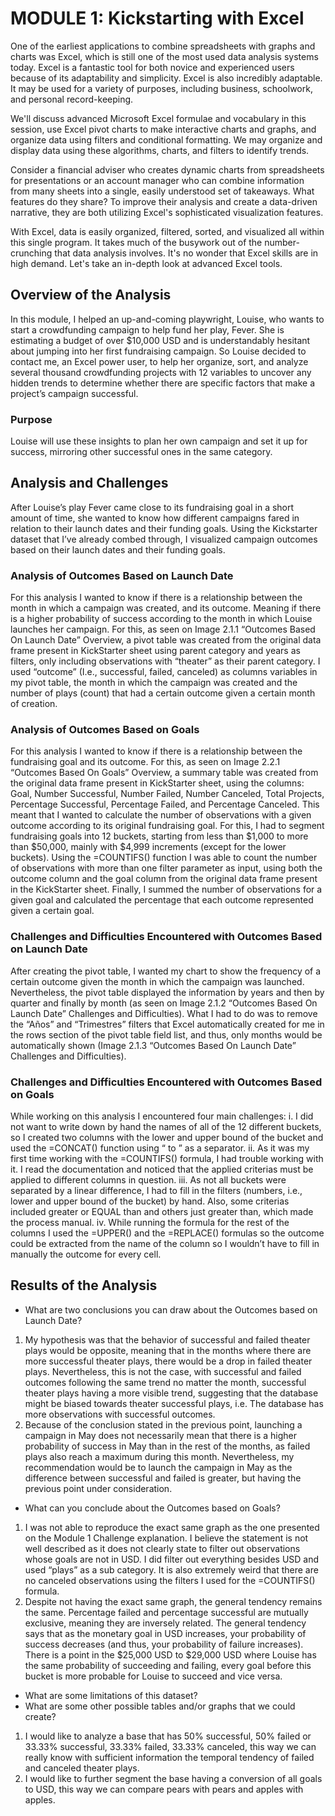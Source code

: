 # MODULE 1: Kickstarting with Excel

One of the earliest applications to combine spreadsheets with graphs and charts was Excel, which is still one of the most used data analysis systems today. Excel is a fantastic tool for both novice and experienced users because of its adaptability and simplicity. Excel is also incredibly adaptable. It may be used for a variety of purposes, including business, schoolwork, and personal record-keeping.

We'll discuss advanced Microsoft Excel formulae and vocabulary in this session, use Excel pivot charts to make interactive charts and graphs, and organize data using filters and conditional formatting. We may organize and display data using these algorithms, charts, and filters to identify trends.

Consider a financial adviser who creates dynamic charts from spreadsheets for presentations or an account manager who can combine information from many sheets into a single, easily understood set of takeaways. What features do they share? To improve their analysis and create a data-driven narrative, they are both utilizing Excel's sophisticated visualization features.

With Excel, data is easily organized, filtered, sorted, and visualized all within this single program. It takes much of the busywork out of the number-crunching that data analysis involves. It's no wonder that Excel skills are in high demand. Let's take an in-depth look at advanced Excel tools.

## Overview of the Analysis
In this module, I helped an up-and-coming playwright, Louise, who wants to start a crowdfunding campaign to help fund her play, Fever. She is estimating a budget of over $10,000 USD and is understandably hesitant about jumping into her first fundraising campaign. So Louise decided to contact me, an Excel power user, to help her organize, sort, and analyze several thousand crowdfunding projects with 12 variables to uncover any hidden trends to determine whether there are specific factors that make a project’s campaign successful.

### Purpose
Louise will use these insights to plan her own campaign and set it up for success, mirroring other successful ones in the same category.

## Analysis and Challenges
After Louise’s play Fever came close to its fundraising goal in a short amount of time, she wanted to know how different campaigns fared in relation to their launch dates and their funding goals. Using the Kickstarter dataset that I’ve already combed through, I visualized campaign outcomes based on their launch dates and their funding goals.

### Analysis of Outcomes Based on Launch Date
For this analysis I wanted to know if there is a relationship between the month in which a campaign was created, and its outcome. Meaning if there is a higher probability of success according to the month in which Louise launches her campaign. For this, as seen on Image 2.1.1 “Outcomes Based On Launch Date” Overview, a pivot table was created from the original data frame present in KickStarter sheet using parent category and years as filters, only including observations with “theater” as their parent category. I used “outcome” (I.e., successful, failed, canceled) as columns variables in my pivot table, the month in which the campaign was created and the number of plays (count) that had a certain outcome given a certain month of creation.

### Analysis of Outcomes Based on Goals
For this analysis I wanted to know if there is a relationship between the fundraising goal and its outcome. For this, as seen on Image 2.2.1 “Outcomes Based On Goals” Overview, a summary table was created from the original data frame present in KickStarter sheet, using the columns: Goal, Number Successful, Number Failed, Number Canceled, Total Projects, Percentage Successful, Percentage Failed, and Percentage Canceled. This meant that I wanted to calculate the number of observations with a given outcome according to its original fundraising goal. For this, I had to segment fundraising goals into 12 buckets, starting from less than $1,000 to more than $50,000, mainly with $4,999 increments (except for the lower buckets). Using the =COUNTIFS() function I was able to count the number of observations with more than one filter parameter as input, using both the outcome column and the goal column from the original data frame present in the KickStarter sheet. Finally, I summed the number of observations for a given goal and calculated the percentage that each outcome represented given a certain goal.

### Challenges and Difficulties Encountered with Outcomes Based on Launch Date
After creating the pivot table, I wanted my chart to show the frequency of a certain outcome given the month in which the campaign was launched. Nevertheless, the pivot table displayed the information by years and then by quarter and finally by month (as seen on Image 2.1.2 “Outcomes Based On Launch Date” Challenges and Difficulties). What I had to do was to remove the “Años” and “Trimestres” filters that Excel automatically created for me in the rows section of the pivot table field list, and thus, only months would be automatically shown (Image 2.1.3 “Outcomes Based On Launch Date” Challenges and Difficulties).

### Challenges and Difficulties Encountered with Outcomes Based on Goals
While working on this analysis I encountered four main challenges:
i. I did not want to write down by hand the names of all of the 12 different buckets, so I
created two columns with the lower and upper bound of the bucket and used the =CONCAT() function using “ to ” as a separator.
ii. As it was my first time working with the =COUNTIFS() formula, I had trouble working with it. I read the documentation and noticed that the applied criterias must be applied to different columns in question.
iii. As not all buckets were separated by a linear difference, I had to fill in the filters (numbers, i.e., lower and upper bound of the bucket) by hand. Also, some criterias included greater or EQUAL than and others just greater than, which made the process manual.
iv. While running the formula for the rest of the columns I used the =UPPER() and the =REPLACE() formulas so the outcome could be extracted from the name of the column so I wouldn’t have to fill in manually the outcome for every cell.

## Results of the Analysis

- What are two conclusions you can draw about the Outcomes based on Launch Date?
1. My hypothesis was that the behavior of successful and failed theater plays would be opposite, meaning that in the months where there are more successful theater plays, there would be a drop in failed theater plays. Nevertheless, this is not the case, with successful and failed outcomes following the same trend no matter the month, successful theater plays having a more visible trend, suggesting that the database might be biased towards theater successful plays, i.e. The database has more
observations with successful outcomes.
2. Because of the conclusion stated in the previous point, launching a campaign in May
does not necessarily mean that there is a higher probability of success in May than in the rest of the months, as failed plays also reach a maximum during this month. Nevertheless, my recommendation would be to launch the campaign in May as the difference between successful and failed is greater, but having the previous point under consideration.

- What can you conclude about the Outcomes based on Goals?
1. I was not able to reproduce the exact same graph as the one presented on the Module 1 Challenge explanation. I believe the statement is not well described as it does not clearly state to filter out observations whose goals are not in USD. I did filter out everything besides USD and used “plays” as a sub category. It is also extremely weird that there are no canceled observations using the filters I used for the =COUNTIFS() formula.
2. Despite not having the exact same graph, the general tendency remains the same. Percentage failed and percentage successful are mutually exclusive, meaning they are inversely related. The general tendency says that as the monetary goal in USD increases, your probability of success decreases (and thus, your probability of failure increases). There is a point in the $25,000 USD to $29,000 USD where Louise has the same probability of succeeding and failing, every goal before this bucket is more probable for Louise to succeed and vice versa.

- What are some limitations of this dataset?
- What are some other possible tables and/or graphs that we could create?
1. I would like to analyze a base that has 50% successful, 50% failed or 33.33% successful, 33.33% failed, 33.33% canceled, this way we can really know with sufficient information the temporal tendency of failed and canceled theater plays.
2. I would like to further segment the base having a conversion of all goals to USD, this way we can compare pears with pears and apples with apples.
